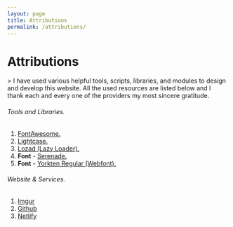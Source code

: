 ```yaml
---
layout: page
title: Attributions
permalink: /attributions/
---
```


<div class="container-blog-header">
    <h1><i class="far fa-handshake"></i>
    <span>Attributions</span>
    </h1>
</div>

<div class="container-post">
<div class="post-content" markdown="1">
> I have used various helpful tools, scripts, libraries, and modules to design and develop this website. All the used resources are listed below and I thank each and every one of the providers my most sincere gratitude.

###### Tools and Libraries.

1. [FontAwesome.](https://fontawesome.com)
2. [Lightcase.](https://cornel.bopp-art.com/lightcase/)
3. [Lozad (Lazy Loader).](https://apoorv.pro/lozad.js/)
4. **Font** - [Serenade.](https://www.dafont.com/serenade.font)
5. **Font** - [Yorkten Regular (Webfont).](https://www.fontspring.com/fonts/insigne/yorkten)

###### Website & Services.

1. [Imgur](https://imgur.com/)
2. [Github](https://github.com/)
3. [Netlify](https://netlify.com/)

</div>
</div>
